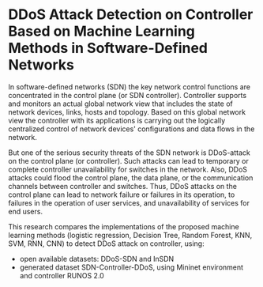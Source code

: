 # DDoS Attack Detection on Controller Based on Machine Learning Methods in Software-Defined Networks

In software-defined networks (SDN) the key network control functions are concentrated in the control plane (or SDN controller). Controller supports and monitors an actual global network view that includes the state of network devices, links, hosts and topology. Based on this global network view the controller with its applications is carrying out the logically centralized control of network devices' configurations and data flows in the network.

But one of the serious security threats of the SDN network is DDoS-attack on the control plane (or controller). Such attacks can lead to temporary or complete controller unavailability for switches in the network. Also, DDoS attacks could flood the control plane, the data plane, or the communication channels between controller and switches. Thus, DDoS attacks on the control plane can lead to network failure or failures in its operation, to failures in the operation of user services, and unavailability of services for end users.

This research compares the implementations of the proposed machine learning methods (logistic regression, Decision Tree, Random Forest, KNN, SVM, RNN, CNN) to detect DDoS attack on controller, using:
* open available datasets: DDoS-SDN and InSDN
* generated dataset SDN-Controller-DDoS, using Mininet environment and controller RUNOS 2.0
